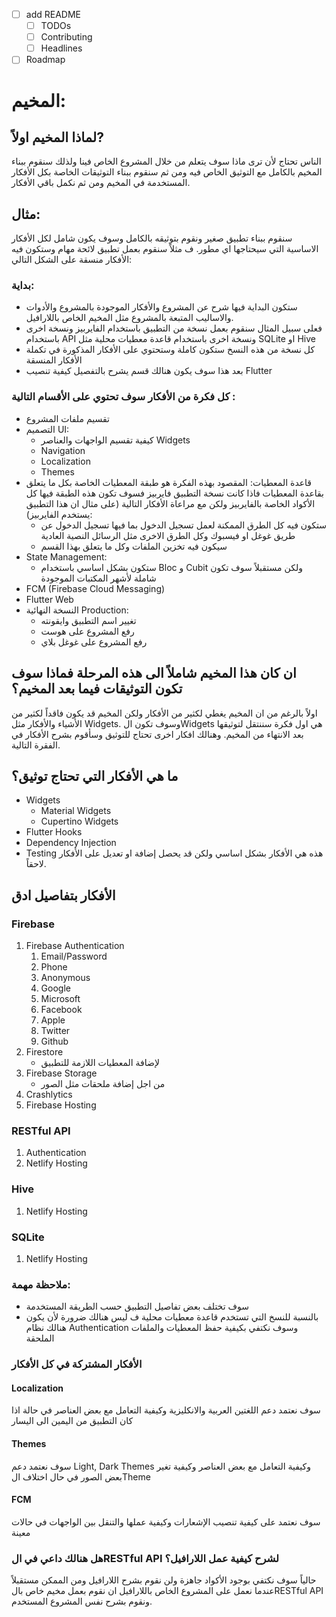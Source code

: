 - [ ] add README
	- [ ] TODOs
	- [ ] Contributing
	- [ ] Headlines
- [ ] Roadmap

# المخيم:

## لماذا المخيم اولاً?
الناس تحتاج لأن ترى ماذا سوف يتعلم من خلال المشروع الخاص فينا ولذلك سنقوم ببناء المخيم بالكامل مع التوثيق الخاص فيه ومن ثم سنقوم ببناء التوثيقات الخاصة بكل الأفكار المستخدمة في المخيم ومن ثم نكمل باقي الأفكار.

## مثال:
سنقوم ببناء تطبيق صغير ونقوم بتوثيقه بالكامل وسوف يكون شامل لكل الأفكار الاساسية التي سيحتاجها اي مطور.
ف مثلاً سنقوم بعمل تطبيق ﻻئحة مهام وستكون فيه الأفكار منسقة على الشكل التالي:

### بداية:
-  ستكون البداية فيها شرح عن المشروع والأفكار الموجودة بالمشروع والأدوات والاساليب المتبعة بالمشروع مثل المخيم الخاص باللارافيل.
- فعلى سبيل المثال سنقوم بعمل نسخة من التطبيق باستخدام الفايربيز ونسخة اخرى باستخدام API ونسخة اخرى باستخدام قاعدة معطيات محلية مثل SQLite او Hive
- كل نسخة من هذه النسخ ستكون كاملة وستحتوي على الأفكار المذكورة في تكملة الأفكار المنسقة
- بعد هذا سوف يكون هنالك قسم يشرح بالتفصيل كيفية تنصيب Flutter

### كل فكرة من الأفكار سوف تحتوي على الأقسام التالية :
- تقسيم ملفات المشروع
- التصميم UI:
	- كيفية تقسيم الواجهات والعناصر Widgets
	- Navigation
	- Localization
	- Themes
- قاعدة المعطيات: المقصود بهذه الفكرة هو طبقة المعطيات الخاصة بكل ما يتعلق بقاعدة المعطيات فاذا كانت نسخة التطبيق فايربيز  فسوف تكون هذه الطبقة فيها كل الأكواد الخاصة بالفايربيز ولكن مع مراعاة الأفكار التالية (على مثال ان هذا التطبيق يستخدم الفايربيز):
	- ستكون فيه كل الطرق الممكنة لعمل تسجيل الدخول بما فيها تسجيل الدخول عن طريق غوغل او فيسبوك وكل الطرق الاخرى مثل الرسائل النصية العادية
	- سيكون فيه تخزين الملفات وكل ما يتعلق بهذا القسم
- State Management:
	- ستكون بشكل اساسي باستخدام Bloc و Cubit ولكن مستقبلاً سوف تكون شاملة لأشهر المكتبات الموجودة
- FCM (Firebase Cloud Messaging)
- Flutter Web
- النسخة النهائية Production:
	- تغيير اسم التطبيق وايقونته
	- رفع المشروع على هوست
	- رفع المشروع على غوغل بلاي

## ان كان هذا المخيم شاملاً الى هذه المرحلة فماذا سوف تكون التوثيقات فيما بعد المخيم؟
اولاً بالرغم من ان المخيم يغطي لكثير من الأفكار ولكن المخيم قد يكون فاقداً لكثير من الأشياء والأفكار مثل Widgets.
وسوف تكون الWidgets هي اول فكرة سننتقل لتوثيقها بعد الانتهاء من المخيم.
وهنالك افكار اخرى تحتاج للتوثيق وسأقوم بشرح الأفكار في الفقرة التالية.

## ما هي الأفكار التي تحتاج توثيق؟
- Widgets
	- Material Widgets
	- Cupertino Widgets
- Flutter Hooks
- Dependency Injection
- Testing
هذه هي الأفكار بشكل اساسي ولكن قد يحصل إضافة او تعديل على الأفكار لاحقاً.

## الأفكار بتفاصيل ادق
### Firebase
1. Firebase Authentication
	1. Email/Password
	2. Phone
	3. Anonymous
	4. Google
	5. Microsoft
	6. Facebook
	7. Apple
	8. Twitter
	9. Github
2. Firestore
	- لإضافة المعطيات اللازمة للتطبيق 
3. Firebase Storage
	- من اجل إضافة ملحقات مثل الصور
4. Crashlytics
5. Firebase Hosting

### RESTful API
1. Authentication
2. Netlify Hosting

### Hive
1. Netlify Hosting

### SQLite
1. Netlify Hosting

### ملاحظة مهمة:
- سوف تختلف بعض تفاصيل التطبيق حسب الطريقة المستخدمة 
- بالنسبة للنسخ التي تستخدم قاعدة معطيات محلية ف ليس هنالك ضرورة لأن يكون هنالك نظام Authentication وسوف نكتفي بكيفية حفظ المعطيات والملفات الملحقة

### الأفكار المشتركة في كل الأفكار
#### Localization
سوف نعتمد دعم اللغتين العربية والانكليزية وكيفية التعامل مع بعض العناصر في حالة اذا كان التطبيق من اليمين الى اليسار
#### Themes
سوف نعتمد دعم Light, Dark Themes وكيفية التعامل مع بعض العناصر وكيفية تغير بعض الصور في حال اختلاف الTheme
#### FCM 
سوف نعتمد على كيفية تنصيب الإشعارات وكيفية عملها والتنقل بين الواجهات في حالات معينة


### هل هنالك داعي في الRESTful API لشرح كيفية عمل اللارافيل؟
حالياً سوف نكتفي بوجود الأكواد جاهزة ولن نقوم بشرح اللارافيل ومن الممكن مستقبلاً عندما نعمل على المشروع الخاص باللارافيل ان نقوم بعمل مخيم خاص بالRESTful API ونقوم بشرح نفس المشروع المستخدم.
